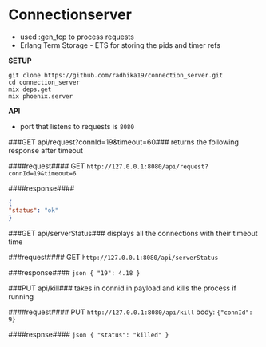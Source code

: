 # Connectionserver

- used :gen_tcp to process requests
- Erlang Term Storage - ETS for storing the pids and timer refs

**SETUP**

```
git clone https://github.com/radhika19/connection_server.git
cd connection_server
mix deps.get
mix phoenix.server
```

**API**

- port that listens to requests is `8080`

 ###GET api/request?connId=19&timeout=60###
  returns the following response after timeout

  ####request####
    GET `http://127.0.0.1:8080/api/request?connId=19&timeout=6`

  ####response####

  ```json
  {
  "status": "ok"
  }
  ```

 ###GET api/serverStatus###
  displays all the connections with their timeout time

  ###request####
    GET `http://127.0.0.1:8080/api/serverStatus`

  ###response####
    ```json
      {
      "19": 4.18
      }
    ```

 ###PUT api/kill###
  takes in connid in payload and kills the process if running

  ####request####
    PUT `http://127.0.0.1:8080/api/kill`
    body: `{"connId": 9}`

  ####respnse####
    ```json
      {
      "status": "killed"
    }
    ```
